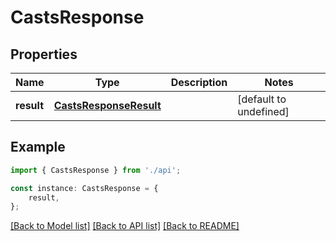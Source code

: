 # CastsResponse


## Properties

Name | Type | Description | Notes
------------ | ------------- | ------------- | -------------
**result** | [**CastsResponseResult**](CastsResponseResult.md) |  | [default to undefined]

## Example

```typescript
import { CastsResponse } from './api';

const instance: CastsResponse = {
    result,
};
```

[[Back to Model list]](../README.md#documentation-for-models) [[Back to API list]](../README.md#documentation-for-api-endpoints) [[Back to README]](../README.md)
